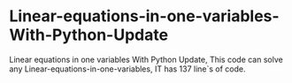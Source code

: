 # Linear-equations-in-one-variables-With-Python-Update
Linear equations in one variables With Python Update,
This code can solve any Linear-equations-in-one-variables,
IT has 137 line`s of code.
